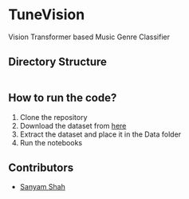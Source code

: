 # TuneVision
Vision Transformer based Music Genre Classifier

## Directory Structure
```bash

```

## How to run the code?
1. Clone the repository
2. Download the dataset from [here](https://www.kaggle.com/andradaolteanu/gtzan-dataset-music-genre-classification)
3. Extract the dataset and place it in the Data folder
4. Run the notebooks

## Contributors
- [Sanyam Shah](https://github.com/maynaS)
